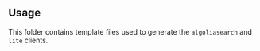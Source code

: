 ## Usage

This folder contains template files used to generate the `algoliasearch` and `lite` clients.

